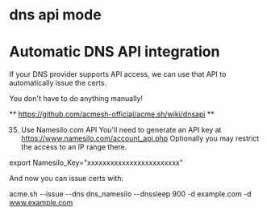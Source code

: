 # dns api mode

# Automatic DNS API integration

If your DNS provider supports API access, we can use that API to automatically issue the certs.

You don't have to do anything manually!


** https://github.com/acmesh-official/acme.sh/wiki/dnsapi **

35. Use Namesilo.com API
You'll need to generate an API key at https://www.namesilo.com/account_api.php Optionally you may restrict the access to an IP range there.

export Namesilo_Key="xxxxxxxxxxxxxxxxxxxxxxxx"

And now you can issue certs with:

acme.sh --issue --dns dns_namesilo --dnssleep 900 -d example.com -d www.example.com


